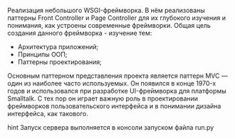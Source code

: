 Реализация небольшого WSGI-фреймворка. 
В нём реализованы паттерны Front Controller и Page Controller для их глубокого изучения и понимания, как устроены современные фреймворки.
Общая цель создания данного фреймворка - изучение тем:
- Архитектура приложений;
- Принципы ООП;
- Паттерны проектирования;

Основным паттерном представления проекта является паттерн MVC — один из наиболее часто используемых. Он появился в конце 1970-х годов и
использовался при разработке UI-фреймворка для платформы Smalltalk. С тех пор он играет важную роль в проектировании фреймворков пользовательского интерфейса и в понимании дизайна интерфейса, как такового.

hint
Запуск сервера выполняется в консоли запуском файла run.py
